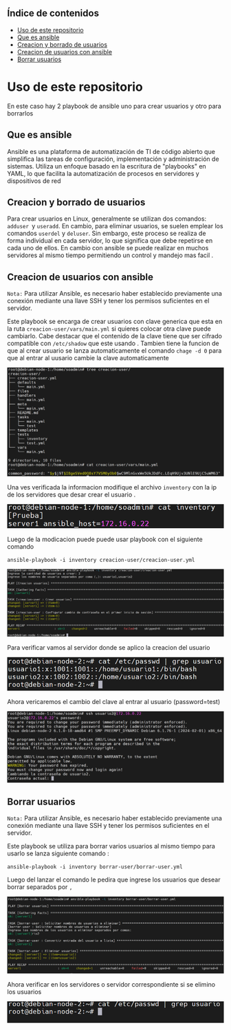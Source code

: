 ## Índice de contenidos
* [Uso de este repositorio](#item1)
* [Que es ansible](#item2)
* [Creacion y borrado de usuarios](#item3)
* [Creacion de usuarios con ansible](#item4)
* [Borrar usuarios](#item5)


<a name="item1"></a>
# Uso de este repositorio

En este caso hay 2 playbook de ansible uno para crear usuarios y otro para borrarlos

<a name="item2"></a>
## Que es ansible

Ansible es una plataforma de automatización de TI de código abierto que simplifica las tareas de configuración, implementación y administración de sistemas. Utiliza un enfoque basado en la escritura de "playbooks" en YAML, lo que facilita la automatización de procesos en servidores y dispositivos de red

<a name="item3"></a>
## Creacion y borrado de usuarios

Para crear usuarios en Linux, generalmente se utilizan dos comandos: `adduser `y `useradd`. En cambio, para eliminar usuarios, se suelen emplear los comandos `userdel` y `deluser`. Sin embargo, este proceso se realiza de forma individual en cada servidor, lo que significa que debe repetirse en cada uno de ellos. En cambio con ansible se puede realizar en muchos servidores al mismo tiempo permitiendo un control y mandejo mas facil .

<a name="item4"></a>
## Creacion de usuarios con ansible

`Nota:` Para utilizar Ansible, es necesario haber establecido previamente una conexión mediante una llave SSH y tener los permisos suficientes en el servidor.

Este playbook se encarga de crear usuarios con clave generica que esta en la ruta `creacion-user/vars/main.yml` si quieres colocar otra clave puede cambiarlo. Cabe destacar que el contenido de la clave tiene que ser cifrado compatible con `/etc/shadow` que este usando . Tambien tiene la funcion de que al crear usuario se lanza automaticamente el comando `chage -d 0` para que al entrar al uusario cambie la clave automaticamente

![Diagrama](https://github.com/Andherson333333/Linux/blob/main/Creacion%20usuarios%20con%20ansible/imagenes/creacion-1.png)

Una ves verificada la informacion modifique el archivo `inventory` con la ip de los servidores que desar crear el usuario . 

![Diagrama](https://github.com/Andherson333333/Linux/blob/main/Creacion%20usuarios%20con%20ansible/imagenes/creacion-2.png)

Luego de la modicacion puede puede usar playbook con el siguiente comando

```
ansible-playbook -i inventory creacion-user/creacion-user.yml
```
![Diagrama](https://github.com/Andherson333333/Linux/blob/main/Creacion%20usuarios%20con%20ansible/imagenes/creacion-3.png)

Para verificar vamos al servidor donde se aplico la creacion del usuario

![Diagrama](https://github.com/Andherson333333/Linux/blob/main/Creacion%20usuarios%20con%20ansible/imagenes/verificacion-1.png)

Ahora vericaremos el cambio del clave al entrar al usuario (password=test)

![Diagrama](https://github.com/Andherson333333/Linux/blob/main/Creacion%20usuarios%20con%20ansible/imagenes/verificacion-2.png)

<a name="item5"></a>
## Borrar usuarios

`Nota:` Para utilizar Ansible, es necesario haber establecido previamente una conexión mediante una llave SSH y tener los permisos suficientes en el servidor.

Este playbook se utiliza para borrar varios usuarios al mismo tiempo para usarlo se lanza siguiente comando :

```
ansible-playbook -i inventory borrar-user/borrar-user.yml
```
Luego del lanzar el comando le pedira que ingrese los usuarios que desear borrar separados por `,`

![Diagrama](https://github.com/Andherson333333/Linux/blob/main/Creacion%20usuarios%20con%20ansible/imagenes/borrar-1.png)

Ahora verificar en los servidores o servidor correspondiente si se elimino los usuarios

![Diagrama](https://github.com/Andherson333333/Linux/blob/main/Creacion%20usuarios%20con%20ansible/imagenes/borrar-2.png)







